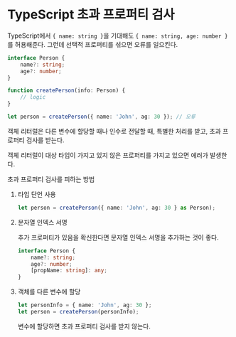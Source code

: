 # TypeScript 초과 프로퍼티 검사

TypeScript에서 `{ name: string }`을 기대해도 `{ name: string, age: number }`를 허용해준다. 그런데 선택적 프로퍼티를 섞으면 오류를 일으킨다.

~~~typescript
interface Person {
    name?: string;
    age?: number;
}

function createPerson(info: Person) {
    // logic
}

let person = createPerson({ name: 'John', ag: 30 }); // 오류
~~~

객체 리터럴은 다른 변수에 할당할 때나 인수로 전달할 때, 특별한 처리를 받고, 초과 프로퍼티 검사를 받는다.

객체 리터럴이 대상 타입이 가지고 있지 않은 프로퍼티를 가지고 있으면 에러가 발생한다.



초과 프로퍼티 검사를 피하는 방법

1. 타입 단언 사용

   ~~~typescript
   let person = createPerson({ name: 'John', ag: 30 } as Person);
   ~~~

   

2. 문자열 인덱스 서명

   추가 프로퍼티가 있음을 확신한다면 문자열 인덱스 서명을 추가하는 것이 좋다.

   ~~~typescript
   interface Person {
       name?: string;
       age?: number;
       [propName: string]: any;
   }
   ~~~

3. 객체를 다른 변수에 할당

   ~~~typescript
   let personInfo = { name: 'John', ag: 30 };
   let person = createPerson(personInfo);
   ~~~

   변수에 할당하면 초과 프로퍼티 검사를 받지 않는다.
